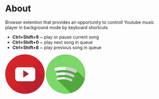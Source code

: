 # About

Browser extention that provides an opportunity to controll Youtube music player in background mode by keyboard shortcuts

- **Ctrl+Shift+9** ~ play or pause current song
- **Ctrl+Shift+0** ~ play next song in queue
- **Ctrl+Shift+8** ~ play previous song in queue

![Youtube](assets/youtube.png "Youtube")
![Spotify](assets/spotify.png "Sporify")
